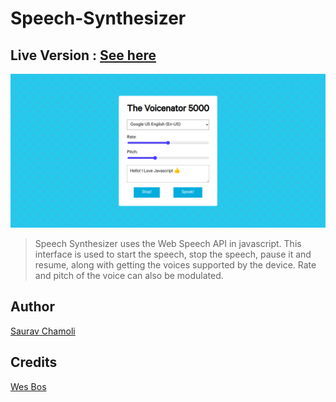 # Speech-Synthesizer

## Live Version : [See here](https://sauravchamoli17.github.io/Speech-Synthesis/)

[![Preview](preview.png)](https://sauravchamoli17.github.io/Speech-Synthesis/)

> Speech Synthesizer uses the Web Speech API in javascript. This interface is used to start the speech, stop the speech, pause it and resume, along with getting the voices supported by the device. Rate and pitch of the voice can also be modulated.

## Author ##

[Saurav Chamoli](https://github.com/sauravchamoli17)

## Credits ##

[Wes Bos](https://github.com/wesbos)
